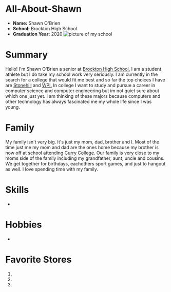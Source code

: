 # All-About-Shawn
* **Name:** Shawn O'Brien
* **School:** Brockton High School
* **Graduation Year:** 2020
![picture of my school](http://a.espncdn.com/photo/2010/0813/bos_boshs10_800.jpg)
# Summary
Hello! I'm Shawn O'Brien a senior at [Brockton High School.](https://www.bpsma.org/schools/brockton-high-school) I am a student athlete but I do take my school work very seriously. I am currently in the search for a college that would fit me best and so far the top choices I have are [Stonehill](https://www.stonehill.edu/worth-more?gclid=Cj0KCQjwivbsBRDsARIsADyISJ8kuTSanCQnv2nCjZ0iooE8Z6WBdcTbi-iIwjy95F7blg5VY6fNfmsaAkL2EALw_wcB) and [WPI.](https://www.wpi.edu/) In college I want to study and pursue a career in computer science and computer engineering but im not quiet sure about which one just yet. I am thinking of these majors because computers and other technology has always fascinated me my whole life since I was young. 


# Family
My family isn't very big. It's just my mom, dad, brother and I. Most of the time just me my mom and dad are the ones home because my brother is now off at school attending [Curry College.](https://www.curry.edu/) Our family is very close to my moms side of the family including my grandfather, aunt, uncle and cousins. We get together for birthdays, eachothers sport games, and just to hangout as well. I love spending time with my family.


# Skills
*



# Hobbies
* 



# Favorite Stores 
1. 
2. 
3.
